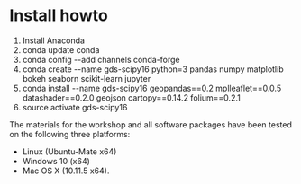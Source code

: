 # Install howto

1. Install Anaconda
2. conda update conda
3. conda config --add channels conda-forge
4. conda create --name gds-scipy16 python=3 pandas numpy matplotlib bokeh seaborn scikit-learn jupyter
5. conda install --name gds-scipy16 geopandas==0.2 mplleaflet==0.0.5 datashader==0.2.0 geojson cartopy==0.14.2 folium==0.2.1
6. source activate gds-scipy16

The materials for the workshop and all software packages have been tested on
the following three platforms:

- Linux (Ubuntu-Mate x64)
- Windows 10 (x64)
- Mac OS X (10.11.5 x64).

